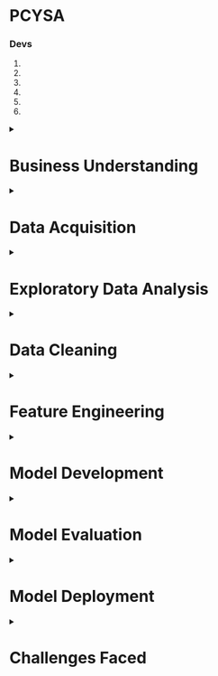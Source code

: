 # PCYSA
### Devs
1.
2.
3.
4.
5.
6.

<details>
<summary><h1> Business Understanding </h1></summary>

<h2> Who is the client? </h2>
- The target user of this machine learning model is a farmer.

<h2> Needs of the client </h2>

1. To be able to make informed decisions regarding crop planting and harvesting.
2. To improve on food security.
3. To reduce on food waste.
4. To increase income for the farmers.
5. To be able to improve on farming techniques.
6. To be able to choose on better irrigation systems.
7. To be able to make informed decisions on the type of plant based on the soil quality.

## Client engagement process
 1. Machine learning team initially meet with the farmers.
 2. Data collection to understand the problem statement and the project scope and objectives.
 3. Analyzing and evaluating farmers information so as to develop a personalized strategy. 
 4. Implementing solutions and monitoring appropriate areas where the maize crop can yield.

## Project Objectives
* To develop a machine learning model that predicts crop yields in Sub-Saharan Africa based on various factors such as:
    - Weather patterns
    - Soil quality
    - Irrigation systems
    - Farming techniques
</details>

<details>
<summary><h1> Data Acquisition </h1></summary>

## Source Systems
 -The data for this project was obtained and analysed in GYGA. The dataset consists of all the 9 Sub-Saharan countries with three sheets; Country, climate zone and station.
 
## Data Acquisition process
- Data collection: This is the first phase of data acquisition process and the file is in an excel format.
- Data Extarction: After uploading the data in our working environment and exported it into dataframes.
- Data cleaning: It involves checking of any missing values, duplicates and inconsistencies in our data.
- Data preparation: Transforming raw data i.e to remove outliers or anomalies to make accurate predictions in our project. 
- Data analysis: To find trends, patterns, and insights we managed to use data analysis. 

</details>

<details>
<summary><h1> Exploratory Data Analysis </h1></summary>

## Exploratory Data Analysis process
 -EDA (Exploratory Data Analysis):  it involves exploring and analyzing data to understand its characteristics and relationships between features. EDA in our project has help in gaining insights about the data, identifying patterns, and detecting anomalies.
 
## Exploratory Data Analysis outcomes
 -In this project we have used Pandas profiling and Sweetviz libraries that are used for exploratory data analysis. Both libraries provide a quick and automated way to generate a comprehensive report of the data, including summary statistics, data quality issues, and visualizations. Pandas profiling library generates a report that contains descriptive statistics of each feature in the dataset while Sweetviz generates a comparison report between two datasets.
</details>

<details>
<summary><h1> Data Cleaning </h1></summary>

## Data cleaning process
 1. Removing duplicate observations
 2. Filtering unwanted outliers
 3. Fixing structural errors
 4. Fixing missing data
 5. Validating data
 
## Data cleaning outcomes
 1. Improved data quality which is consistent
 2. Obtaining distinct data sets
 3. Obtaining relevant data
 
</details>

<details>
<summary><h1> Feature Engineering </h1></summary>

## Feature engineering process
 - Data cleansing.
 - Data transformation.
 - Feature extraction.
 - Feature selection.
 
## Features description
 Independent variables:
 'YW'                                                
 'YP'                                                    
 'WPA'                           
'YW_CV_TEMPORAL'               
'YP_CV_TEMPORAL'                
'YA_CV_TEMPORAL'                
'CLIMATEZONE'               
'AREA_IN_CLIMATEZONE_HA'

Target variable is 'YA'
</details>

<details>
<summary><h1> Model Development </h1></summary>

## Model development approach
 The development of the project involves using supervised learning techniques to create a model. In this approach, the machine is given labeled data consisting of input and output pairs. Using this data, the computer learns to construct a model that can map new input data to the corresponding output and as well make predictions.
 
## Model justification
To evaluate the model's overall performance, F1 score takes into account both precision and recall. A high F1 score indicates superior model performance. Additionally, the F1 score can be used to determine if the model is overfitting.
</details>

<details>
<summary><h1> Model Evaluation </h1></summary>

## Metrics used
- To evaluate the overall effectiveness of the model, F1 score, which combines precision and recall into one score, was utilized as the criterion. In order to provide a comprehensive assessment of the model's performance, it considers both precision and recall. The R2 score in a regression model measures the percentage of variance in the dependent variable that is explained by the independent variables.
## Metrics justification
 - A higher F1-score suggests that the model is performing better and it detects overfitting in the model.
 
## Results
 -The model training accuracy was 87%. The F1 score which was 0.98. This means that the model was good.
 
## Conclusions
 F1 score provides a balanced measure of metric. Propotion of correctly classified total number of instance datermines the accuracy.

</details>

<details>
<summary><h1> Model Deployment </h1></summary>

## Deployment model justification
## Deployment process
</details>

<details>
<summary><h1> Challenges Faced </h1></summary>

</details>
































   
